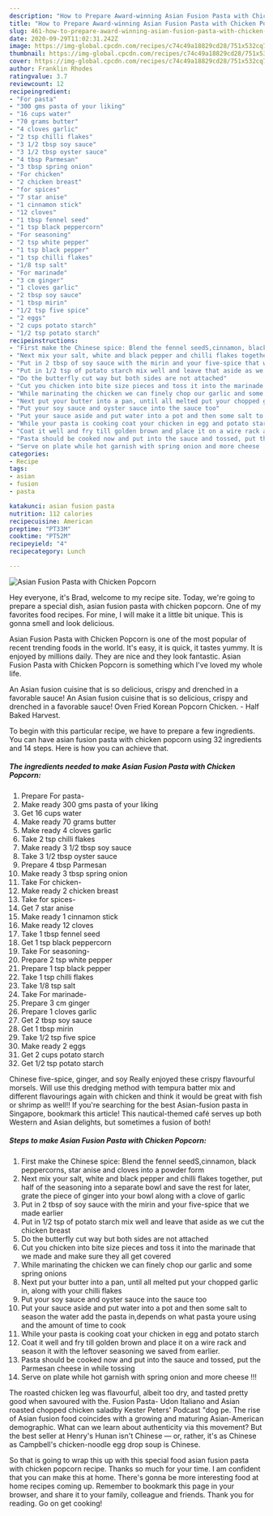 ```yaml
---
description: "How to Prepare Award-winning Asian Fusion Pasta with Chicken Popcorn"
title: "How to Prepare Award-winning Asian Fusion Pasta with Chicken Popcorn"
slug: 461-how-to-prepare-award-winning-asian-fusion-pasta-with-chicken-popcorn
date: 2020-09-29T11:02:31.242Z
image: https://img-global.cpcdn.com/recipes/c74c49a18829cd28/751x532cq70/asian-fusion-pasta-with-chicken-popcorn-recipe-main-photo.jpg
thumbnail: https://img-global.cpcdn.com/recipes/c74c49a18829cd28/751x532cq70/asian-fusion-pasta-with-chicken-popcorn-recipe-main-photo.jpg
cover: https://img-global.cpcdn.com/recipes/c74c49a18829cd28/751x532cq70/asian-fusion-pasta-with-chicken-popcorn-recipe-main-photo.jpg
author: Franklin Rhodes
ratingvalue: 3.7
reviewcount: 12
recipeingredient:
- "For pasta"
- "300 gms pasta of your liking"
- "16 cups water"
- "70 grams butter"
- "4 cloves garlic"
- "2 tsp chilli flakes"
- "3 1/2 tbsp soy sauce"
- "3 1/2 tbsp oyster sauce"
- "4 tbsp Parmesan"
- "3 tbsp spring onion"
- "For chicken"
- "2 chicken breast"
- "for spices"
- "7 star anise"
- "1 cinnamon stick"
- "12 cloves"
- "1 tbsp fennel seed"
- "1 tsp black peppercorn"
- "For seasoning"
- "2 tsp white pepper"
- "1 tsp black pepper"
- "1 tsp chilli flakes"
- "1/8 tsp salt"
- "For marinade"
- "3 cm ginger"
- "1 cloves garlic"
- "2 tbsp soy sauce"
- "1 tbsp mirin"
- "1/2 tsp five spice"
- "2 eggs"
- "2 cups potato starch"
- "1/2 tsp potato starch"
recipeinstructions:
- "First make the Chinese spice: Blend the fennel seedS,cinnamon, black peppercorns, star anise and cloves into a powder form"
- "Next mix your salt, white and black pepper and chilli flakes together, put half of the seasoning into a separate bowl and save the rest for later, grate the piece of ginger into your bowl along with a clove of garlic"
- "Put in 2 tbsp of soy sauce with the mirin and your five-spice that we made earlier"
- "Put in 1/2 tsp of potato starch mix well and leave that aside as we cut the chicken breast"
- "Do the butterfly cut way but both sides are not attached"
- "Cut you chicken into bite size pieces and toss it into the marinade that we made and make sure they all get covered"
- "While marinating the chicken we can finely chop our garlic and some spring onions"
- "Next put your butter into a pan, until all melted put your chopped garlic in, along with your chilli flakes"
- "Put your soy sauce and oyster sauce into the sauce too"
- "Put your sauce aside and put water into a pot and then some salt to season the water add the pasta in,depends on what pasta youre using and the amount of time to cook"
- "While your pasta is cooking coat your chicken in egg and potato starch"
- "Coat it well and fry till golden brown and place it on a wire rack and season it with the leftover seasoning we saved from earlier."
- "Pasta should be cooked now and put into the sauce and tossed, put the Parmesan cheese in while tossing"
- "Serve on plate while hot garnish with spring onion and more cheese !!!"
categories:
- Recipe
tags:
- asian
- fusion
- pasta

katakunci: asian fusion pasta 
nutrition: 112 calories
recipecuisine: American
preptime: "PT33M"
cooktime: "PT52M"
recipeyield: "4"
recipecategory: Lunch

---
```



![Asian Fusion Pasta with Chicken Popcorn](https://img-global.cpcdn.com/recipes/c74c49a18829cd28/751x532cq70/asian-fusion-pasta-with-chicken-popcorn-recipe-main-photo.jpg)

Hey everyone, it's Brad, welcome to my recipe site. Today, we're going to prepare a special dish, asian fusion pasta with chicken popcorn. One of my favorites food recipes. For mine, I will make it a little bit unique. This is gonna smell and look delicious.

Asian Fusion Pasta with Chicken Popcorn is one of the most popular of recent trending foods in the world. It's easy, it is quick, it tastes yummy. It is enjoyed by millions daily. They are nice and they look fantastic. Asian Fusion Pasta with Chicken Popcorn is something which I've loved my whole life.

An Asian fusion cuisine that is so delicious, crispy and drenched in a favorable sauce! An Asian fusion cuisine that is so delicious, crispy and drenched in a favorable sauce! Oven Fried Korean Popcorn Chicken. - Half Baked Harvest.


To begin with this particular recipe, we have to prepare a few ingredients. You can have asian fusion pasta with chicken popcorn using 32 ingredients and 14 steps. Here is how you can achieve that.

<!--inarticleads1-->

##### The ingredients needed to make Asian Fusion Pasta with Chicken Popcorn:

1. Prepare For pasta-
1. Make ready 300 gms pasta of your liking
1. Get 16 cups water
1. Make ready 70 grams butter
1. Make ready 4 cloves garlic
1. Take 2 tsp chilli flakes
1. Make ready 3 1/2 tbsp soy sauce
1. Take 3 1/2 tbsp oyster sauce
1. Prepare 4 tbsp Parmesan
1. Make ready 3 tbsp spring onion
1. Take For chicken-
1. Make ready 2 chicken breast
1. Take for spices-
1. Get 7 star anise
1. Make ready 1 cinnamon stick
1. Make ready 12 cloves
1. Take 1 tbsp fennel seed
1. Get 1 tsp black peppercorn
1. Take For seasoning-
1. Prepare 2 tsp white pepper
1. Prepare 1 tsp black pepper
1. Take 1 tsp chilli flakes
1. Take 1/8 tsp salt
1. Take For marinade-
1. Prepare 3 cm ginger
1. Prepare 1 cloves garlic
1. Get 2 tbsp soy sauce
1. Get 1 tbsp mirin
1. Take 1/2 tsp five spice
1. Make ready 2 eggs
1. Get 2 cups potato starch
1. Get 1/2 tsp potato starch


Chinese five-spice, ginger, and soy Really enjoyed these crispy flavourful morsels. Will use this dredging method with tempura batter mix and different flavourings again with chicken and think it would be great with fish or shrimp as well!! If you&#39;re searching for the best Asian-fusion pasta in Singapore, bookmark this article! This nautical-themed café serves up both Western and Asian delights, but sometimes a fusion of both! 

<!--inarticleads2-->

##### Steps to make Asian Fusion Pasta with Chicken Popcorn:

1. First make the Chinese spice: Blend the fennel seedS,cinnamon, black peppercorns, star anise and cloves into a powder form
1. Next mix your salt, white and black pepper and chilli flakes together, put half of the seasoning into a separate bowl and save the rest for later, grate the piece of ginger into your bowl along with a clove of garlic
1. Put in 2 tbsp of soy sauce with the mirin and your five-spice that we made earlier
1. Put in 1/2 tsp of potato starch mix well and leave that aside as we cut the chicken breast
1. Do the butterfly cut way but both sides are not attached
1. Cut you chicken into bite size pieces and toss it into the marinade that we made and make sure they all get covered
1. While marinating the chicken we can finely chop our garlic and some spring onions
1. Next put your butter into a pan, until all melted put your chopped garlic in, along with your chilli flakes
1. Put your soy sauce and oyster sauce into the sauce too
1. Put your sauce aside and put water into a pot and then some salt to season the water add the pasta in,depends on what pasta youre using and the amount of time to cook
1. While your pasta is cooking coat your chicken in egg and potato starch
1. Coat it well and fry till golden brown and place it on a wire rack and season it with the leftover seasoning we saved from earlier.
1. Pasta should be cooked now and put into the sauce and tossed, put the Parmesan cheese in while tossing
1. Serve on plate while hot garnish with spring onion and more cheese !!!


The roasted chicken leg was flavourful, albeit too dry, and tasted pretty good when savoured with the. Fusion Pasta- Udon Italiano and Asian roasted chopped chicken saladby Kester Peters&#39; Podcast &#34;dog pe. The rise of Asian fusion food coincides with a growing and maturing Asian-American demographic. What can we learn about authenticity via this movement? But the best seller at Henry&#39;s Hunan isn&#39;t Chinese — or, rather, it&#39;s as Chinese as Campbell&#39;s chicken-noodle egg drop soup is Chinese. 

So that is going to wrap this up with this special food asian fusion pasta with chicken popcorn recipe. Thanks so much for your time. I am confident that you can make this at home. There's gonna be more interesting food at home recipes coming up. Remember to bookmark this page in your browser, and share it to your family, colleague and friends. Thank you for reading. Go on get cooking!
